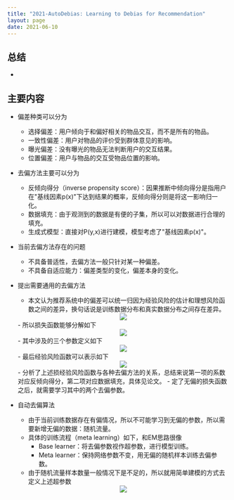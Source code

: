 ```yaml
---
title: "2021-AutoDebias: Learning to Debias for Recommendation"
layout: page
date: 2021-06-10
---
```


## 总结

- 

## 主要内容

- 偏差种类可以分为
    - 选择偏差：用户倾向于和偏好相关的物品交互，而不是所有的物品。
    - 一致性偏差：用户对物品的评价受到群体意见的影响。
    - 曝光偏差：没有曝光的物品无法判断用户的交互结果。
    - 位置偏差：用户与物品的交互受物品位置的影响。

- 去偏方法主要可以分为
    - 反倾向得分（inverse propensity score）：因果推断中倾向得分是指用户在"基线因素p(x)"下达到结果的概率，反倾向得分则是将这一影响归一化。
    - 数据填充：由于观测到的数据是有便的子集，所以可以对数据进行合理的填充。
    - 生成式模型：直接对P(y,x)进行建模，模型考虑了"基线因素p(x)"。
    
- 当前去偏方法存在的问题
    - 不具备普适性，去偏方法一般只针对某一种偏差。
    - 不具备自适应能力：偏差类型的变化，偏差本身的变化。
    
- 提出需要通用的去偏方法
    - 本文认为推荐系统中的偏差可以统一归因为经验风险的估计和理想风险函数之间的差异，换句话说是训练数据分布和真实数据分布之间存在差异。
   <div style="text-align: center"><img src="/wiki/attach/images/auto-debias-01.png" style="max-width:600px"></div>
    - 所以损失函数能够分解如下
   <div style="text-align: center"><img src="/wiki/attach/images/auto-debias-02.png" style="max-width:400px"></div>
    - 其中涉及的三个参数定义如下
   <div style="text-align: center"><img src="/wiki/attach/images/auto-debias-03.png" style="max-width:300px"></div>
    - 最后经验风险函数可以表示如下
   <div style="text-align: center"><img src="/wiki/attach/images/auto-debias-04.png" style="max-width:400px"></div>
    - 分析了上述损经验风险函数与各种去偏方法的关系，总结来说第一项的系数对应反倾向得分，第二项对应数据填充，具体见论文。
    - 定了无偏的损失函数之后，就需要学习其中的两个去偏参数。
    
- 自动去偏算法
    - 由于当前训练数据存在有偏情况，所以不可能学习到无偏的参数，所以需要新增无偏的数据：随机流量。
    - 具体的训练流程（meta learning）如下，和EM思路很像
        - Base learner：将去偏参数视作超参数，进行模型训练。
        - Meta learner：保持网络参数不变，用无偏的随机样本训练去偏参数。
    - 由于随机流量样本数量一般情况下是不足的，所以就用简单建模的方式去定义上述超参数
    <div style="text-align: center"><img src="/wiki/attach/images/auto-debias-05.png" style="max-width:400px"></div>
